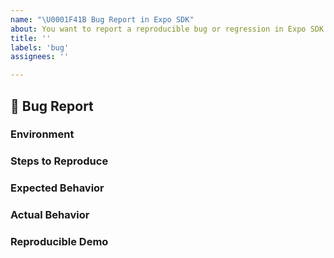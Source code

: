 ```yaml
---
name: "\U0001F41B Bug Report in Expo SDK"
about: You want to report a reproducible bug or regression in Expo SDK.
title: ''
labels: 'bug'
assignees: ''

---
```


## 🐛 Bug Report

### Environment

<!-- In your terminal run `expo diagnostics` and paste the output here. -->

<!-- Please also let us know about your app's target (iOS, Android, Client, Standalone, ExpoKit) -->

### Steps to Reproduce

<!--
  How would you describe your issue to someone who doesn’t know you or your project?
  Try to write a sequence of steps that anybody can repeat to see the issue.
  Be specific! If the bug cannot be reproduced, your issue may be closed.
-->

### Expected Behavior

<!--
  How did you expect your project to behave?
  It’s fine if you’re not sure your understanding is correct.
  Just write down what you thought would happen.
-->

### Actual Behavior

<!--
  Did something go wrong?
  Is something broken, or not behaving as you expected?
  Describe this section in detail, and attach screenshots if possible.
  Don't just say "it doesn't work"!
-->

### Reproducible Demo

<!--
  Please share a project that reproduces the issue.
  There are two ways to do it:

    * Create a new app using https://snack.expo.io/ and try to reproduce the issue in it.
      This is useful if you roughly know where the problem is, or can’t share the real code.

    * Or, copy your app and remove things until you’re left with the minimal reproducible demo.
      This is useful for finding the root cause. You may then optionally create a Snack.

  This is a good guide to creating bug demos: https://stackoverflow.com/help/mcve
  Once you’re done, copy and paste the link to the Snack or a public GitHub repository below:
-->

<!--
  What happens if you skip this step?

  Someone will read your bug report, and maybe will be able to help you,
  but it’s unlikely that it will get much attention from the team. Eventually,
  the issue will likely get closed in favor of issues that have reproducible demos.

  Please remember that:

    * Issues without reproducible demos have a very low priority.
    * The person fixing the bug would have to do that anyway. Please be respectful of their time.
    * You might figure out the issues yourself as you work on extracting it.

  Thanks for helping us help you!
-->

